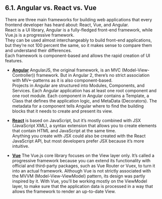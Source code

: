 ## 6.1. Angular vs. React vs. Vue

There are three main frameworks for building web applications that every frontend developer has heard about: React, Vue, and Angular.  
React is a UI library, Angular is a fully-fledged front-end framework, while Vue.js is a progressive framework.  
They can be used almost interchangeably to build front-end applications, but they’re not 100 percent the same, so it makes sense to compare them and understand their differences.  
Each framework is component-based and allows the rapid creation of UI features.  

* [__Angular__](https://github.com/msg-CareerPaths/angular-training) AngularJS, the original framework, is an MVC (Model-View-Controller)) framework. But in Angular 2, there’s no strict association with MV*-patterns as it is also component-based.  
Projects in Angular are structured into Modules, Components, and Services. Each Angular application has at least one root component and one root module. Each component in Angular contains a Template, a Class that defines the application logic, and MetaData (Decorators). The metadata for a component tells Angular where to find the building blocks that it needs to create and present its view.  

* [__React__](https://github.com/msg-CareerPaths/react-training) is based on JavaScript, but it’s mostly combined with JSX (JavaScript XML), a syntax extension that allows you to create elements that contain HTML and JavaScript at the same time.  
Anything you create with JSX could also be created with the React JavaScript API, but most developers prefer JSX because it’s more intuitive.  

* [__Vue__](https://vuejs.org/guide/introduction.html) The Vue.js core library focuses on the View layer only. It’s called a progressive framework because you can extend its functionality with official and third-party packages, such as Vue Router or Vuex, to turn it into an actual framework.
Although Vue is not strictly associated with the MVVM (Model-View-ViewModel) pattern, its design was partly inspired by it. With Vue, you’ll be working mostly on the ViewModel layer, to make sure that the application data is processed in a way that allows the framework to render an up-to-date View.  
